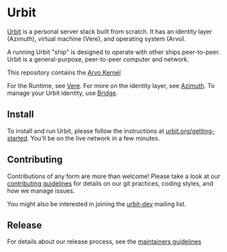 # Urbit

[Urbit](https://urbit.org) is a personal server stack built from scratch. It
has an identity layer (Azimuth), virtual machine (Vere), and operating system
(Arvo).

A running Urbit "ship" is designed to operate with other ships peer-to-peer.
Urbit is a general-purpose, peer-to-peer computer and network.

This repository contains the [Arvo Kernel][arvo]

For the Runtime, see [Vere][vere].
For more on the identity layer, see [Azimuth][azim].
To manage your Urbit identity, use [Bridge][brid].

## Install

To install and run Urbit, please follow the instructions at
[urbit.org/getting-started][start]. You'll be on the live network in a
few minutes.

[start]: https://urbit.org/getting-started/

## Contributing

Contributions of any form are more than welcome!  Please take a look at our
[contributing guidelines][cont] for details on our git practices, coding
styles, and how we manage issues.

You might also be interested in joining the [urbit-dev][list] mailing list.

## Release

For details about our release process, see the [maintainers guidelines][main]

[arvo]: https://github.com/urbit/urbit/tree/master/pkg/arvo
[azim]: https://github.com/urbit/azimuth
[brid]: https://github.com/urbit/bridge
[vere]: https://github.com/urbit/vere
[list]: https://groups.google.com/a/urbit.org/forum/#!forum/dev
[cont]: https://github.com/urbit/urbit/blob/master/CONTRIBUTING.md
[main]: https://github.com/urbit/urbit/blob/master/MAINTAINERS.md
